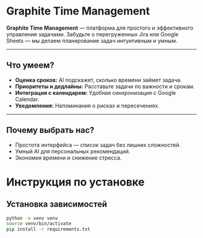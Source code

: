 # Graphite Time Management

**Graphite Time Management** — платформа для простого и эффективного управления задачами. Забудьте о
перегруженных Jira или Google Sheets — мы делаем планирование задач интуитивным и умным.

---

## Что умеем?

- **Оценка сроков:** AI подскажет, сколько времени займет задача.
- **Приоритеты и дедлайны:** Расставьте задачи по важности и срокам.
- **Интеграция с календарем:** Удобная синхронизация с Google Calendar.
- **Уведомления:** Напоминания о рисках и пересечениях.

---

## Почему выбрать нас?

- Простота интерфейса — список задач без лишних сложностей.
- Умный AI для персональных рекомендаций.
- Экономия времени и снижение стресса.


# Инструкция по установке

## Установка зависимостей
```bash
python -m venv venv
source venv/bin/activate
pip install -r requirements.txt
```
